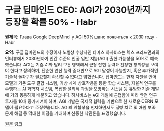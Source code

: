 # 구글 딥마인드 CEO: AGI가 2030년까지 등장할 확률 50% - Habr

**원제목:** Глава Google DeepMind: у AGI 50% шанс появиться к 2030 году - Habr

**요약:** 구글 딥마인드의 수장이자 노벨상 수상자인 데미스 하사비스는 렉스 프리드먼과의 인터뷰에서 2030년까지 인간 수준의 인공 일반 지능(AGI) 출현 가능성을 50%로 예측했습니다.  AGI는 기존 AI와 달리 모든 영역에서 균형 잡힌 능력과 진정한 창의성을 보여야 한다고 정의하며,  단순한 연산 능력 증대만으로 AGI 달성이 가능할지, 혹은 추가적인 기술적 돌파구가 필요할지 확신할 수 없다고 밝혔습니다.  딥마인드는 현재 자원을  언어 모델과 기존 도구 결합 시스템, 가상 세계 상호작용을 통한 학습 시스템, 자율적 연구를 수행하는 AI 과학자 시스템, 복잡한 물리적 과정을 모방하는 시스템 등 유망한 기술 개발에 거의 동등하게 배분하고 있습니다.  하사비스는 AGI 개발에 근접함에 따라 안전 연구 투자를 10배 증가시켜야 하며, AGI 개발은 국제적 협력을 기반으로 한 새로운 CERN 모델이 필요하다고 주장했습니다.  AGI의 위험성을 인지하면서도 질병 치료 및 자원 부족 문제 해결 등 막대한 이점을 기대하며 신중한 낙관론을 표명했습니다.

[원문 링크](https://habr.com/ru/news/930670/)
